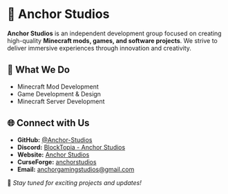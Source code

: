 # 🌟 Anchor Studios  

**Anchor Studios** is an independent development group focused on creating high-quality **Minecraft mods, games, and software projects**. We strive to deliver immersive experiences through innovation and creativity.  

## 🚀 What We Do  
- Minecraft Mod Development
- Game Development & Design
- Minecraft Server Development

## 🌐 Connect with Us  
- **GitHub:** [@Anchor-Studios](https://github.com/Anchor-Studios)  
- **Discord:** [BlockTopia - Anchor Studios](https://discord.gg/RNG8Q5dFE3)
- **Website:** [Anchor Studios](https://www.anchorstudios.site/)
- **CurseForge:** [anchorstudios](https://www.curseforge.com/members/anchorstudios/)
- **Email:** anchorgamingstudios@gmail.com

📢 *Stay tuned for exciting projects and updates!*
